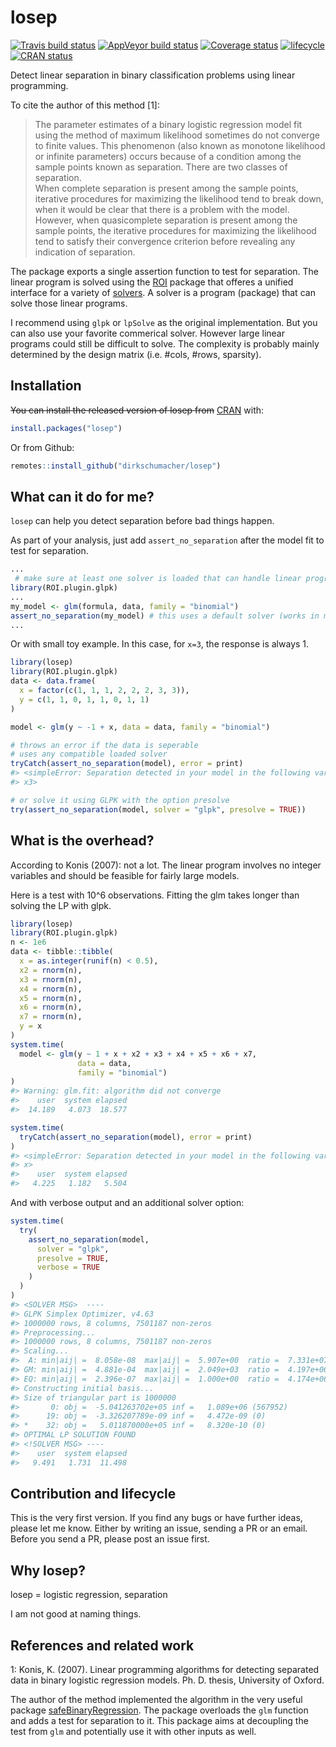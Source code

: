 
<!-- README.md is generated from README.Rmd. Please edit that file -->

# losep

[![Travis build
status](https://travis-ci.org/dirkschumacher/losep.svg?branch=master)](https://travis-ci.org/dirkschumacher/losep)
[![AppVeyor build
status](https://ci.appveyor.com/api/projects/status/github/dirkschumacher/losep?branch=master&svg=true)](https://ci.appveyor.com/project/dirkschumacher/losep)
[![Coverage
status](https://codecov.io/gh/dirkschumacher/losep/branch/master/graph/badge.svg)](https://codecov.io/github/dirkschumacher/losep?branch=master)
[![lifecycle](https://img.shields.io/badge/lifecycle-experimental-orange.svg)](https://www.tidyverse.org/lifecycle/#experimental)
[![CRAN
status](https://www.r-pkg.org/badges/version/losep)](https://cran.r-project.org/package=losep)

Detect linear separation in binary classification problems using linear
programming.

To cite the author of this method \[1\]:

> The parameter estimates of a binary logistic regression model fit
> using the method of maximum likelihood sometimes do not converge to
> finite values. This phenomenon (also known as monotone likelihood or
> infinite parameters) occurs because of a condition among the sample
> points known as separation. There are two classes of separation.  
> When complete separation is present among the sample points, iterative
> procedures for maximizing the likelihood tend to break down, when it
> would be clear that there is a problem with the model. However, when
> quasicomplete separation is present among the sample points, the
> iterative procedures for maximizing the likelihood tend to satisfy
> their convergence criterion before revealing any indication of
> separation.

The package exports a single assertion function to test for separation.
The linear program is solved using the
[ROI](https://cran.r-project.org/package=ROI) package that offeres a
unified interface for a variety of
[solvers](https://cran.r-project.org/web/views/Optimization.html). A
solver is a program (package) that can solve those linear programs.

I recommend using `glpk` or `lpSolve` as the original implementation.
But you can also use your favorite commerical solver. However large
linear programs could still be difficult to solve. The complexity is
probably mainly determined by the design matrix (i.e. \#cols, \#rows,
sparsity).

## Installation

~~You can install the released version of losep from~~
[CRAN](https://CRAN.R-project.org) with:

``` r
install.packages("losep")
```

Or from Github:

``` r
remotes::install_github("dirkschumacher/losep")
```

## What can it do for me?

`losep` can help you detect separation before bad things happen.

As part of your analysis, just add `assert_no_separation` after the
model fit to test for separation.

``` r
...
 # make sure at least one solver is loaded that can handle linear programs
library(ROI.plugin.glpk)
...
my_model <- glm(formula, data, family = "binomial")
assert_no_separation(my_model) # this uses a default solver (works in most cases)
...
```

Or with small toy example. In this case, for `x=3`, the response is
always 1.

``` r
library(losep)
library(ROI.plugin.glpk)
data <- data.frame(
  x = factor(c(1, 1, 1, 2, 2, 2, 3, 3)),
  y = c(1, 1, 0, 1, 1, 0, 1, 1)
)

model <- glm(y ~ -1 + x, data = data, family = "binomial")

# throws an error if the data is seperable
# uses any compatible loaded solver
tryCatch(assert_no_separation(model), error = print)
#> <simpleError: Separation detected in your model in the following variables:
#> x3>

# or solve it using GLPK with the option presolve
try(assert_no_separation(model, solver = "glpk", presolve = TRUE))
```

## What is the overhead?

According to Konis (2007): not a lot. The linear program involves no
integer variables and should be feasible for fairly large models.

Here is a test with 10^6 observations. Fitting the glm takes longer than
solving the LP with glpk.

``` r
library(losep)
library(ROI.plugin.glpk)
n <- 1e6
data <- tibble::tibble(
  x = as.integer(runif(n) < 0.5),
  x2 = rnorm(n),
  x3 = rnorm(n),
  x4 = rnorm(n),
  x5 = rnorm(n),
  x6 = rnorm(n),
  x7 = rnorm(n),
  y = x
)
system.time(
  model <- glm(y ~ 1 + x + x2 + x3 + x4 + x5 + x6 + x7,
               data = data, 
               family = "binomial")
)
#> Warning: glm.fit: algorithm did not converge
#>    user  system elapsed 
#>  14.189   4.073  18.577
```

``` r
system.time(
  tryCatch(assert_no_separation(model), error = print)
)
#> <simpleError: Separation detected in your model in the following variables:
#> x>
#>    user  system elapsed 
#>   4.225   1.182   5.504
```

And with verbose output and an additional solver option:

``` r
system.time(
  try(
    assert_no_separation(model,
      solver = "glpk",
      presolve = TRUE,
      verbose = TRUE
    )
  )
)
#> <SOLVER MSG>  ----
#> GLPK Simplex Optimizer, v4.63
#> 1000000 rows, 8 columns, 7501187 non-zeros
#> Preprocessing...
#> 1000000 rows, 8 columns, 7501187 non-zeros
#> Scaling...
#>  A: min|aij| =  8.058e-08  max|aij| =  5.907e+00  ratio =  7.331e+07
#> GM: min|aij| =  4.881e-04  max|aij| =  2.049e+03  ratio =  4.197e+06
#> EQ: min|aij| =  2.396e-07  max|aij| =  1.000e+00  ratio =  4.174e+06
#> Constructing initial basis...
#> Size of triangular part is 1000000
#>       0: obj =  -5.041263702e+05 inf =   1.089e+06 (567952)
#>      19: obj =  -3.326207789e-09 inf =   4.472e-09 (0)
#> *    32: obj =   5.011870000e+05 inf =   8.320e-10 (0)
#> OPTIMAL LP SOLUTION FOUND
#> <!SOLVER MSG> ----
#>    user  system elapsed 
#>   9.491   1.731  11.498
```

## Contribution and lifecycle

This is the very first version. If you find any bugs or have further
ideas, please let me know. Either by writing an issue, sending a PR or
an email. Before you send a PR, please post an issue first.

## Why losep?

losep = logistic regression, separation

I am not good at naming things.

## References and related work

1: Konis, K. (2007). Linear programming algorithms for detecting
separated data in binary logistic regression models. Ph. D. thesis,
University of Oxford.

The author of the method implemented the algorithm in the very useful
package
[safeBinaryRegression](https://cran.r-project.org/package=safeBinaryRegression).
The package overloads the `glm` function and adds a test for separation
to it. This package aims at decoupling the test from `glm` and
potentially use it with other inputs as well.
